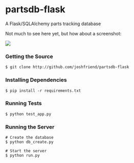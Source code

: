 # partsdb-flask

A Flask/SQLAlchemy parts tracking database

Not much to see here yet, but how about a screenshot:

![](http://i.imgur.com/EbV8GeU.png)

### Getting the Source

    $ git clone http://github.com/joshfriend/partsdb-flask

### Installing Dependencies

    $ pip install -r requirements.txt

### Running Tests

    $ python test_app.py

### Running the Server

    # Create the database
    $ python db_create.py

    # Start the server
    $ python run.py

